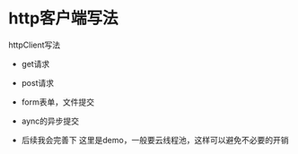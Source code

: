 # http客户端写法

 httpClient写法
 
  *  get请求
    
  *  post请求
  
  *  form表单，文件提交
  
  * aync的异步提交
  
  * 后续我会完善下
  这里是demo，一般要云线程池，这样可以避免不必要的开销